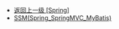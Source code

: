 - [返回上一级 [Spring]](page/后端/Spring/)
- [SSM(Spring_SpringMVC_MyBatis)](page/后端/Spring/SSM(Spring_SpringMVC_MyBatis)/)
